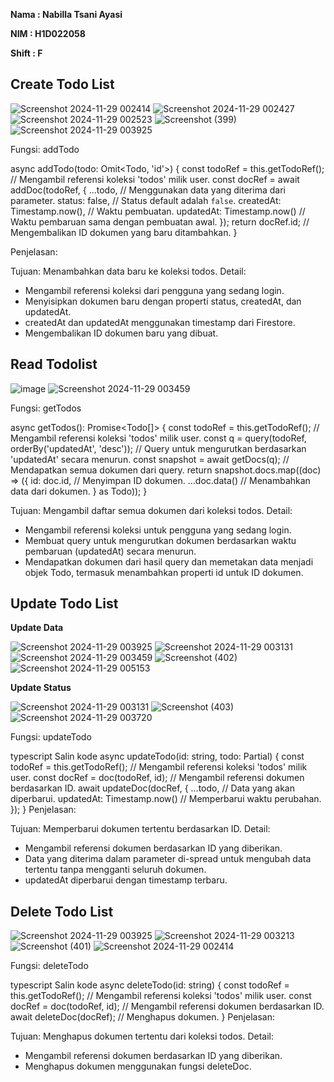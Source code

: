 **Nama : Nabilla Tsani Ayasi**

**NIM : H1D022058**

**Shift : F**

## Create Todo List
![Screenshot 2024-11-29 002414](https://github.com/user-attachments/assets/fffc12e1-37ab-478b-8203-fbf6ba7e450c)
![Screenshot 2024-11-29 002427](https://github.com/user-attachments/assets/5729f8d2-f613-454c-9585-f61d4c3004cf)
![Screenshot 2024-11-29 002523](https://github.com/user-attachments/assets/421d05c6-910a-4a68-b7a5-96c59b3877a6)
![Screenshot (399)](https://github.com/user-attachments/assets/ca3111b0-9603-4a3e-82b8-4ea2845e84d0)
![Screenshot 2024-11-29 003925](https://github.com/user-attachments/assets/c99bf03f-a6d9-41b8-ae6c-9f1de65843fa)


Fungsi: addTodo

async addTodo(todo: Omit<Todo, 'id'>) {
    const todoRef = this.getTodoRef(); // Mengambil referensi koleksi 'todos' milik user.
    const docRef = await addDoc(todoRef, {
        ...todo,                 // Menggunakan data yang diterima dari parameter.
        status: false,           // Status default adalah `false`.
        createdAt: Timestamp.now(), // Waktu pembuatan.
        updatedAt: Timestamp.now()  // Waktu pembaruan sama dengan pembuatan awal.
    });
    return docRef.id;             // Mengembalikan ID dokumen yang baru ditambahkan.
}

Penjelasan:

Tujuan: Menambahkan data baru ke koleksi todos.
Detail:
- Mengambil referensi koleksi dari pengguna yang sedang login.
- Menyisipkan dokumen baru dengan properti status, createdAt, dan updatedAt.
- createdAt dan updatedAt menggunakan timestamp dari Firestore.
- Mengembalikan ID dokumen baru yang dibuat.


## Read Todolist
![image](https://github.com/user-attachments/assets/4bdf56e0-4ca0-4787-9bfe-7ca1e45703b1)
![Screenshot 2024-11-29 003459](https://github.com/user-attachments/assets/8cd3b5b9-c933-49c3-b97b-1c5dbbc0b9c5)


Fungsi: getTodos

async getTodos(): Promise<Todo[]> {
    const todoRef = this.getTodoRef(); // Mengambil referensi koleksi 'todos' milik user.
    const q = query(todoRef, orderBy('updatedAt', 'desc')); // Query untuk mengurutkan berdasarkan 'updatedAt' secara menurun.
    const snapshot = await getDocs(q); // Mendapatkan semua dokumen dari query.
    return snapshot.docs.map((doc) => ({
        id: doc.id,                // Menyimpan ID dokumen.
        ...doc.data()              // Menambahkan data dari dokumen.
    } as Todo));
}

Tujuan: Mengambil daftar semua dokumen dari koleksi todos.
Detail:
- Mengambil referensi koleksi untuk pengguna yang sedang login.
- Membuat query untuk mengurutkan dokumen berdasarkan waktu pembaruan (updatedAt) secara menurun.
- Mendapatkan dokumen dari hasil query dan memetakan data menjadi objek Todo, termasuk menambahkan properti id untuk ID dokumen.


## Update Todo List
**Update Data**

![Screenshot 2024-11-29 003925](https://github.com/user-attachments/assets/2c284ee2-b476-4321-9155-3200f0ef86d1)
![Screenshot 2024-11-29 003131](https://github.com/user-attachments/assets/938240ad-d59c-40f2-a7c9-78d0f9f67d95)
![Screenshot 2024-11-29 003459](https://github.com/user-attachments/assets/d79e74ab-a981-4a28-b5f9-8c82b3448230)
![Screenshot (402)](https://github.com/user-attachments/assets/1098a701-2460-453b-b36b-1d27f67cd7af)
![Screenshot 2024-11-29 005153](https://github.com/user-attachments/assets/1f345951-2964-49d5-8206-1727e9220a62)

**Update Status**

![Screenshot 2024-11-29 003131](https://github.com/user-attachments/assets/8a9e3838-9209-4378-9bb8-dcda268627db)
![Screenshot (403)](https://github.com/user-attachments/assets/83719c27-4dd0-43d4-9dd8-88536a073662)
![Screenshot 2024-11-29 003720](https://github.com/user-attachments/assets/435a3dc7-0eef-41e6-9b9c-9fa1b10b5732)


Fungsi: updateTodo

typescript
Salin kode
async updateTodo(id: string, todo: Partial<Todo>) {
    const todoRef = this.getTodoRef(); // Mengambil referensi koleksi 'todos' milik user.
    const docRef = doc(todoRef, id); // Mengambil referensi dokumen berdasarkan ID.
    await updateDoc(docRef, {
        ...todo,                 // Data yang akan diperbarui.
        updatedAt: Timestamp.now() // Memperbarui waktu perubahan.
    });
}
Penjelasan:

Tujuan: Memperbarui dokumen tertentu berdasarkan ID.
Detail:
- Mengambil referensi dokumen berdasarkan ID yang diberikan.
- Data yang diterima dalam parameter di-spread untuk mengubah data tertentu tanpa mengganti seluruh dokumen.
- updatedAt diperbarui dengan timestamp terbaru.

## Delete Todo List
![Screenshot 2024-11-29 003925](https://github.com/user-attachments/assets/0137f1c2-7cd7-480c-80ca-9c0259f7f005)
![Screenshot 2024-11-29 003213](https://github.com/user-attachments/assets/c3eeb4a3-7ecb-401f-b07f-7044b11dd4df)
![Screenshot (401)](https://github.com/user-attachments/assets/907f3a62-19c1-4908-9025-838ce5aaa990)
![Screenshot 2024-11-29 002414](https://github.com/user-attachments/assets/380bd2bf-b3e7-45a3-aa45-a10594099159)


Fungsi: deleteTodo

typescript
Salin kode
async deleteTodo(id: string) {
    const todoRef = this.getTodoRef(); // Mengambil referensi koleksi 'todos' milik user.
    const docRef = doc(todoRef, id);  // Mengambil referensi dokumen berdasarkan ID.
    await deleteDoc(docRef);          // Menghapus dokumen.
}
Penjelasan:

Tujuan: Menghapus dokumen tertentu dari koleksi todos.
Detail:
- Mengambil referensi dokumen berdasarkan ID yang diberikan.
- Menghapus dokumen menggunakan fungsi deleteDoc.




